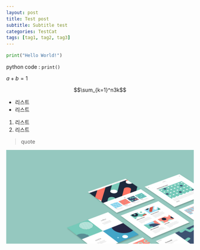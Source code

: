 ```yaml
---
layout: post
title: Test post
subtitle: Subtitle test
categories: TestCat
tags: [tag1, tag2, tag3]
---
```


~~~ python
print("Hello World!")
~~~

python code : `print()`

$a+b=1$

$$\sum_{k=1}^n3k$$

- 리스트
- 리스트

1. 리스트
2. 리스트

> quote

![testimage](/assets/images/banners/home.jpeg)


